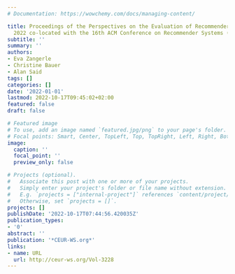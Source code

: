 ```yaml
---
# Documentation: https://wowchemy.com/docs/managing-content/

title: Proceedings of the Perspectives on the Evaluation of Recommender Systems Workshop
  2022 co-located with the 16th ACM Conference on Recommender Systems (RecSys 2022)
subtitle: ''
summary: ''
authors:
- Eva Zangerle
- Christine Bauer
- Alan Said
tags: []
categories: []
date: '2022-01-01'
lastmod: 2022-10-17T09:45:02+02:00
featured: false
draft: false

# Featured image
# To use, add an image named `featured.jpg/png` to your page's folder.
# Focal points: Smart, Center, TopLeft, Top, TopRight, Left, Right, BottomLeft, Bottom, BottomRight.
image:
  caption: ''
  focal_point: ''
  preview_only: false

# Projects (optional).
#   Associate this post with one or more of your projects.
#   Simply enter your project's folder or file name without extension.
#   E.g. `projects = ["internal-project"]` references `content/project/deep-learning/index.md`.
#   Otherwise, set `projects = []`.
projects: []
publishDate: '2022-10-17T07:44:56.420035Z'
publication_types:
- '0'
abstract: ''
publication: '*CEUR-WS.org*'
links:
- name: URL
  url: http://ceur-ws.org/Vol-3228
---
```

